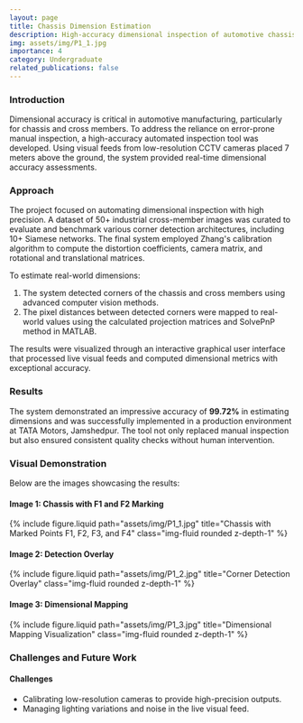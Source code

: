 ```yaml
---
layout: page
title: Chassis Dimension Estimation
description: High-accuracy dimensional inspection of automotive chassis and cross members using visual feed.
img: assets/img/P1_1.jpg
importance: 4
category: Undergraduate
related_publications: false
---
```


### Introduction
Dimensional accuracy is critical in automotive manufacturing, particularly for chassis and cross members. To address the reliance on error-prone manual inspection, a high-accuracy automated inspection tool was developed. Using visual feeds from low-resolution CCTV cameras placed 7 meters above the ground, the system provided real-time dimensional accuracy assessments.

### Approach
The project focused on automating dimensional inspection with high precision. A dataset of 50+ industrial cross-member images was curated to evaluate and benchmark various corner detection architectures, including 10+ Siamese networks. The final system employed Zhang's calibration algorithm to compute the distortion coefficients, camera matrix, and rotational and translational matrices.

To estimate real-world dimensions:
1. The system detected corners of the chassis and cross members using advanced computer vision methods.
2. The pixel distances between detected corners were mapped to real-world values using the calculated projection matrices and SolvePnP method in MATLAB.

The results were visualized through an interactive graphical user interface that processed live visual feeds and computed dimensional metrics with exceptional accuracy.

### Results
The system demonstrated an impressive accuracy of **99.72%** in estimating dimensions and was successfully implemented in a production environment at TATA Motors, Jamshedpur. The tool not only replaced manual inspection but also ensured consistent quality checks without human intervention.

### Visual Demonstration
Below are the images showcasing the results:

#### Image 1: Chassis with F1 and F2 Marking
<div class="text-center">
    {% include figure.liquid path="assets/img/P1_1.jpg" title="Chassis with Marked Points F1, F2, F3, and F4" class="img-fluid rounded z-depth-1" %}
</div>

#### Image 2: Detection Overlay
<div class="text-center">
    {% include figure.liquid path="assets/img/P1_2.jpg" title="Corner Detection Overlay" class="img-fluid rounded z-depth-1" %}
</div>

#### Image 3: Dimensional Mapping
<div class="text-center">
    {% include figure.liquid path="assets/img/P1_3.jpg" title="Dimensional Mapping Visualization" class="img-fluid rounded z-depth-1" %}
</div>

### Challenges and Future Work

#### Challenges
- Calibrating low-resolution cameras to provide high-precision outputs.
- Managing lighting variations and noise in the live visual feed.



